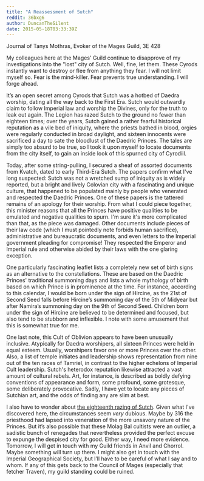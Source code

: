 ```yaml
---
title: "A Reassessment of Sutch"
reddit: 36bxg6
author: DuncanTheSilent
date: 2015-05-18T03:33:39Z
---
```


Journal of Tanys Mothras, Evoker of the Mages Guild, 3E 428


My colleagues here at the Mages' Guild continue to disapprove of my investigations into the "lost" city of Sutch. Well, fine, let them. These Cyrods instantly want to destroy or flee from anything they fear. I will not limit myself so. Fear is the mind-killer. Fear prevents true understanding. I will forge ahead.


It’s an open secret among Cyrods that Sutch was a hotbed of Daedra worship, dating all the way back to the First Era. Sutch would outwardly claim to follow Imperial law and worship the Divines, only for the truth to leak out again. The Legion has razed Sutch to the ground no fewer than eighteen times; over the years, Sutch gained a rather fearful historical reputation as a vile bed of iniquity, where the priests bathed in blood, orgies were regularly conducted in broad daylight, and sixteen innocents were sacrificed a day to sate the bloodlust of the Daedric Princes. The tales are simply too absurd to be true, so I took it upon myself to locate documents from the city itself, to gain an inside look of this spurned city of Cyrodiil.


Today, after some string-pulling, I secured a sheaf of assorted documents from Kvatch, dated to early Third-Era Sutch. The papers confirm what I've long suspected: Sutch was not a wretched sump of iniquity as is widely reported, but a bright and lively Colovian city with a fascinating and unique culture, that happened to be populated mainly by people who venerated and respected the Daedric Princes. One of these papers is the tattered remains of an apology for their worship. From what I could piece together, this minister reasons that all the Princes have positive qualities to be emulated and negative qualities to spurn. I'm sure it's more complicated than that, as the piece was damaged. Other documents include pieces of their law code (which I must pointedly note forbids human sacrifice), administrative and bureaucratic documents, and even letters to the Imperial government pleading for compromise! They respected the Emperor and Imperial rule and otherwise abided by their laws with the one glaring exception.


One particularly fascinating leaflet lists a completely new set of birth signs as an alternative to the constellations. These are based on the Daedric Princes' traditional summoning days and lists a whole mythology of birth based on which Prince is in prominence at the time. For instance, according to this calendar, I would be born under the sign of Hircine, as the 21st of Second Seed falls before Hircine’s summoning day of the 5th of Midyear but after Namira’s summoning day on the 9th of Second Seed. Children born under the sign of Hircine are believed to be determined and focused, but also tend to be stubborn and inflexible. I note with some amusement that this is somewhat true for me.


One last note, this Cult of Oblivion appears to have been unusually inclusive. Atypically for Daedra worshipers, all sixteen Princes were held in equal esteem. Usually, worshipers favor one or more Princes over the other. Also, a list of temple initiates and leadership shows representation from nine out of the ten races of Tamriel, in contrast to the higher echelons of Imperial Cult leadership. Sutch's heterodox reputation likewise attracted a vast amount of cultural rebels. Art, for instance, is described as boldly defying conventions of appearance and form, some profound, some grotesque, some deliberately provocative. Sadly, I have yet to locate any pieces of Sutchian art, and the odds of finding any are slim at best.


I also have to wonder about [the eighteenth razing of Sutch](http://www.reddit.com/r/teslore/comments/2u3aei/the_razing_of_sutch/). Given what I've discovered here, the circumstances seem *very* dubious. Maybe by 316 the priesthood had lapsed into veneration of the more unsavory nature of the Princes. But it’s also possible that these Molag Bal cultists were an outlier, a sadistic bunch of renegades that nevertheless provided the perfect excuse to expunge the despised city for good. Either way, I need more evidence. Tomorrow, I will get in touch with my Guild friends in Anvil and Chorrol. Maybe something will turn up there. I might also get in touch with the Imperial Geographical Society, but I’ll have to be careful of what I say and to whom. If any of this gets back to the Council of Mages (especially that fetcher Traven), my guild standing could be ruined.
